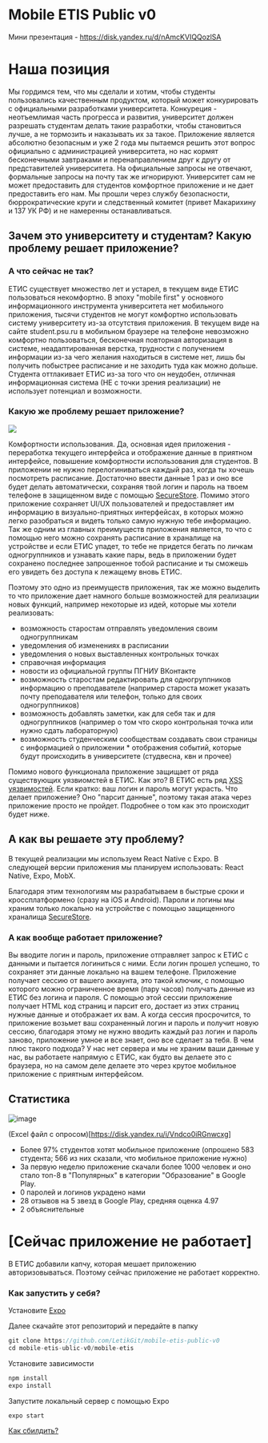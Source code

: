# Mobile ETIS Public v0

Мини презентация - https://disk.yandex.ru/d/nAmcKVIQQozlSA

# Наша позиция

Мы гордимся тем, что мы сделали и хотим, чтобы студенты пользовались качественным продуктом, который может конкурировать с официальными разработками университета. Конкуреция - неотъемлимая часть прогресса и развития, университет должен разрешать студентам делать такие разработки, чтобы становиться лучше, а не тормозить и наказывать их за такое.
Приложение является абсолютно безопасным и уже 2 года мы пытаемся решить этот вопрос официально с администрацией университета, но нас кормят бесконечными завтраками и перенаправлением друг к другу от представителей университета. На официальные запросы не отвечают, формальные запросы на почту так же игнорируют. Университет сам не может предоставить для студентов комфортное приложение и не дает предоставить его нам. Мы прошли через службу безопасности, бюррократические круги и следственный комитет (привет Макарихину и 137 УК РФ) и не намеренны останавливаться.

## Зачем это университету и студентам? Какую проблему решает приложение?

### А что сейчас не так?

ЕТИС существует множество лет и устарел, в текущем виде ЕТИС пользоваться некомфортно. В эпоху "mobile first" у основного информационного инструмента университета нет мобильного приложения, тысячи студентов не могут комфортно использовать систему университету из-за отсутствия приложения. В текущем виде на сайте student.psu.ru в мобильном браузере на телефоне невозможно комфортно пользоваться, бесконечная повторная авторизация в системе, неадаптированная верстка, трудности с получением информации из-за чего желания находиться в системе нет, лишь бы получить побыстрее расписание и не заходить туда как можно дольше. Студента оттлакивает ЕТИС из-за того что он неудобен, отличная информационная система (НЕ с точки зрения реализации) не использует потенциал и возможности. 

### Какую же проблему решает приложение?

![](https://sun9-28.userapi.com/impg/vBqyYcpJOkLQRCr8i5VPq6ajL9u0mzlg2npuzw/b5a_54taHyg.jpg?size=1846x1315&quality=96&sign=0d9c019d3c6f267335b03628eee145f6&type=album)

Комфортности использования. Да, основная идея приложения - переработка текущего интерфейса и отображение данные в приятном интерфейсе, повышение комфортности использования для студентов. В приложении не нужно перелогиниваться каждый раз, когда ты хочешь посмотреть расписание. Достаточно ввести данные 1 раз и оно все будет делать автоматически, сохраняя твой логин и пароль на твоем телефоне в защищенном виде с помощью [SecureStore](https://docs.expo.dev/versions/latest/sdk/securestore/). 
Помимо этого приложение сохраняет UI/UX пользователей и предоставляет им информацию в визуально-приятных интерфейсах, в которых можно легко разобраться и видеть только самую нужную тебе информацию. Так же одним из главных преимуществ приложения является, то что с помощью него можно сохранять расписание в храналище на устройстве и если ЕТИС упадет, то тебе не придется бегать по личкам одногруппников и узнавать какие пары, ведь в приложении будет сохранено последнее запрошенное тобой расписание и ты сможешь его увидеть без доступа к лежащему вновь ЕТИС.

Поэтому это одно из преимуществ приложения, так же можно выделить то что приложение дает намного больше возможностей для реализации новых функций, например некоторые из идей, которые мы хотели реализовать:

* возможность старостам отправлять уведомления своим одногруппникам
* уведомления об изменениях в расписании
* уведомления о новых выставленных контрольных точках
* справочная информация
* новости из официальной группы ПГНИУ ВКонтакте
* возможность старостам редактировать для одногруппников информацию о преподавателе (например староста может указать почту преподавателя или телефон, только для своих одногруппников)
* возможность добавлять заметки, как для себя так и для одногруппников (например о том что скоро контрольная точка или нужно сдать лабораторную)
* возможность студенческим сообществам создавать свои страницы с информацией о приложении
* отображения событий, которые будут происходить в университете (студвесна, квн и прочее)

Помимо нового функционала приложение защищает от ряда существующих уязвиомстей в ЕТИС. Как это? В ЕТИС есть ряд [XSS уязвимостей](https://habr.com/ru/post/511318/).
Если кратко: ваш логин и пароль могут украсть. Что делает приложение? Оно "парсит данные", поэтому такая атака через приложение просто не пройдет. Подробнее о том как это происходит будет ниже.


## А как вы решаете эту проблему?

В текущей реализации мы используем React Native с Expo. 
В следующей версии приложения мы планируем использовать: React Native, Expo, MobX.

Благодаря этим технологиям мы разрабатываем в быстрые сроки и кроссплатформено (сразу на iOS и Android). 
Пароли и логины мы храним только локально на устройстве с помощью защищенного храналища [SecureStore](https://docs.expo.dev/versions/latest/sdk/securestore/). 

### А как вообще работает приложение?

Вы вводите логин и пароль, приложение отправляет запрос к ЕТИС с данными и пытается логиниться с ними. Если логин прошел успешно, то сохраняет эти данные локально на вашем телефоне. Приложение получает сессию от вашего аккаунта, это такой ключик, с помощью которого можно ограниченное время (пару часов) получать данные из ЕТИС без логина и пароля. С помощью этой сессии приложение получает HTML код страниц и парсит его, достает из этих страниц нужные данные и отображает их вам. А когда сессия просрочится, то приложение возьмет ваш сохраненный логин и пароль и получит новую сессию, благодаря этому не нужно вводить каждый раз логин и пароль заново, приложение умное и все знает, оно все сделает за тебя.
В чем плюс такого подхода? У нас нет сервера и мы не храним ваши данные у нас, вы работаете напрямую с ЕТИС, как будто вы делаете это с браузера, но на самом деле делаете это через крутое мобильное приложение с приятным интерфейсом. 

## Статистика

![image](https://user-images.githubusercontent.com/48149254/137600116-519ba039-8746-4643-989d-130f3931302b.png)

(Excel файл с опросом)[https://disk.yandex.ru/i/Vndco0iRGnwcxg]

* Более 97% студентов хотят мобильное приложение (опрошено 583 студента; 566 из них сказали, что мобильное приложение нужно)
* За первую неделю приложение скачали более 1000 человек и оно стало топ-8 в "Популярных" в категории "Образование" в Google Play.
* 0 паролей и логинов украдено нами
* 28 отзывов на 5 звезд в Google Play, средняя оценка 4.97
* 2 объяснительные

# [Сейчас приложение не работает]

В ЕТИС добавили капчу, которая мешает приложению авторизовываться. Поэтому сейчас приложение не работает корректно.

### Как запустить у себя?

Установите [Expo](https://docs.expo.dev/get-started/installation/)

Далее скачайте этот репозиторий и передайте в папку

```js
git clone https://github.com/LetikGit/mobile-etis-public-v0
cd mobile-etis-ublic-v0/mobile-etis
```

Установите зависимости

```js
npm install
expo install
```

Запустите локальный сервер с помощью Expo

```js
expo start
```

[Как сбилдить?](https://docs.expo.dev/build/setup/)
